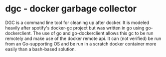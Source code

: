 # dgc - docker garbage collector

DGC is a command line tool for cleaning up after docker.
It is modeled heavily after spotify's docker-gc project but was written in go using go-dockerclient.
The use of go and go-dockerclient allows this gc to be run remotely and make use of the docker remote api.
It can (not verified) be run from an Go-supporting OS and be run in a scratch docker container more easily than a bash-based solution.
